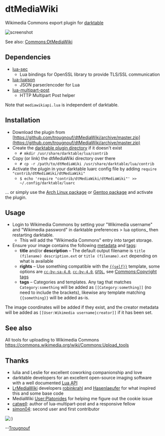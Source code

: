 # dtMediaWiki

Wikimedia Commons export plugin for [darktable](https://www.darktable.org/)

![screenshot](https://upload.wikimedia.org/wikipedia/commons/1/16/DtMediaWiki69--preferences-and-categories.png)

See also: [Commons:DtMediaWiki](https://commons.wikimedia.org/wiki/Commons:DtMediaWiki)

## Dependencies

- [lua-sec](https://luarocks.org/modules/brunoos/luasec)
  - Lua bindings for OpenSSL library to provide TLS/SSL communication
- [lua-luajson](https://luarocks.org/modules/harningt/luajson)
  - JSON parser/encoder for Lua
- [lua-multipart-post](https://luarocks.org/modules/catwell/multipart-post)
  - HTTP Multipart Post helper

Note that `mediawikiapi.lua` is independent of darktable.

## Installation

- Download the plugin from [https://github.com/trougnouf/dtMediaWiki/archive/master.zip](https://github.com/trougnouf/dtMediaWiki/archive/master.zip)
- Create the [darktable plugin directory](https://www.darktable.org/usermanual/en/lua_chapter.html#lua_usage) if it doesn't exist
  - `# mkdir /usr/share/darktable/lua/contrib`
- Copy (or link) the dtMediaWiki directory over there
  - `# cp -r /path/to/dtMediaWiki /usr/share/darktable/lua/contrib`
- Activate the plugin in your darktable luarc config file by adding `require "contrib/dtMediaWiki/dtMediaWiki"`
  - `$ echo 'require "contrib/dtMediaWiki/dtMediaWiki"' >> ~/.config/darktable/luarc`

… or simply use the [Arch Linux package](https://aur.archlinux.org/packages/darktable-plugin-dtmediawiki-git/) or [Gentoo package](https://github.com/gentoo/guru/tree/master/media-plugins/dtmediawiki) and activate the plugin.

## Usage

- Login to Wikimedia Commons by setting your "Wikimedia username" and "Wikimedia password" in darktable preferences > lua options_ then restarting darktable.
  - This will add the "Wikimedia Commons" entry into target storage.
- Ensure your image contains the following [metadata](https://docs.darktable.org/usermanual/stable/en/module-reference/utility-modules/shared/metadata-editor/) and [tags](https://docs.darktable.org/usermanual/stable/en/module-reference/utility-modules/shared/tagging/):
  - **title** and/or **description** – The default output filename is `title (filename) description.ext` or `title (filename).ext` depending on what is available
  - **rights** – Use something compatible with the [`{{self}}`](https://commons.wikimedia.org/wiki/Template:Self) template, some options are [`cc-by-sa-4.0`](https://commons.wikimedia.org/wiki/Template:Cc-by-sa-4.0), [`cc-by-4.0`](https://commons.wikimedia.org/wiki/Template:Cc-by-4.0), [`GFDL`](https://commons.wikimedia.org/wiki/Template:GFDL), see [Commons:Copyright tags](https://commons.wikimedia.org/wiki/Commons:Copyright_tags)
  - **tags** – Categories and templates. Any tag that matches `Category:something` will be added as `[[Category:something]]` (no need to include the brackets), likewise any template matching `{{something}}` will be added as-is.

The image coordinates will be added if they exist, and the creator metadata will be added as `[[User:Wikimedia username|creator]]` if it has been set.

## See also

All tools for uploading to Wikimedia Commons https://commons.wikimedia.org/wiki/Commons:Upload_tools

## Thanks

- Iulia and Leslie for excellent coworking companionship and love
- darktable developers for an excellent open-source imaging software with a well documented [Lua API](https://docs.darktable.org/lua/stable/)
- [LrMediaWiki](https://github.com/Hasenlaeufer/LrMediaWiki) developers [robinkrahl](https://github.com/robinkrahl) and [Hasenlaeufer](https://github.com/Hasenlaeufer) for what inspired this and some base code
- MediaWiki [User:Platonides](https://www.mediawiki.org/wiki/User:Platonides) for helping me figure out the cookie issue
- [catwell](https://github.com/catwell): author of lua-multipart-post and a responsive fellow
- [simon04](https://github.com/simon04): second user and first contributor

![:)](https://upload.wikimedia.org/wikipedia/commons/3/30/Binette-typo.png)

--[Trougnouf](https://commons.wikimedia.org/wiki/User:Trougnouf)
